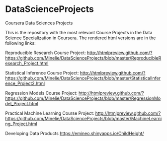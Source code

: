 # DataScienceProjects
Coursera Data Sciences Projects

This is the repository with the most relevant Course Projects in the Data Science Specialization in Coursera. The rendered html versions are in the following links:

Reproducible Research Course Project:
http://htmlpreview.github.com/?https://github.com/Minelie/DataScienceProjects/blob/master/ReproducibleResearch_Project.html

Statistical Inference Course Project:
http://htmlpreview.github.com/?https://github.com/Minelie/DataScienceProjects/blob/master/StatisticalInference_Project2.html

Regression Models Course Project:
http://htmlpreview.github.com/?https://github.com/Minelie/DataScienceProjects/blob/master/RegressionModel_Project.html

Practical Machine Learning Course Project:
http://htmlpreview.github.com/?https://github.com/Minelie/DataScienceProjects/blob/master/MachineLearning_Project.html

Developing Data Products
https://emineo.shinyapps.io/ChildHeight/

